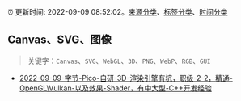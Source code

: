:alarm_clock: 更新时间: 2022-09-09 08:52:02。[来源分类](../README.md)、[标签分类](../TAGS.md)、[时间分类](../TIMELINE.md)

## Canvas、SVG、图像


> 关键字：`Canvas`、`SVG`、`WebGL`、`3D`、`PNG`、`WebP`、`RGB`、`GUI`



- [2022-09-09-字节-Pico-自研-3D-渲染引擎有坑，职级-2-2，精通-OpenGL\Vulkan-以及效果-Shader，有中大型-C++开发经验](https://www.v2ex.com/t/878921) 
